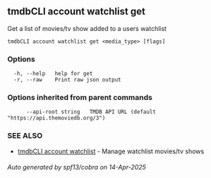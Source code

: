 ## tmdbCLI account watchlist get

Get a list of movies/tv show added to a users watchlist

```
tmdbCLI account watchlist get <media_type> [flags]
```

### Options

```
  -h, --help   help for get
  -r, --raw    Print raw json output
```

### Options inherited from parent commands

```
      --api-root string   TMDB API URL (default "https://api.themoviedb.org/3")
```

### SEE ALSO

* [tmdbCLI account watchlist](tmdbCLI_account_watchlist.md)	 - Manage watchlist movies/tv shows

###### Auto generated by spf13/cobra on 14-Apr-2025

